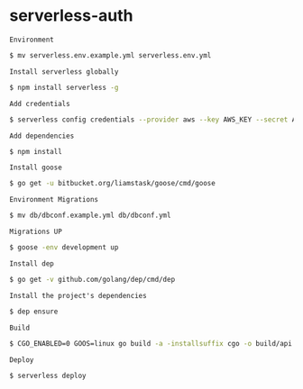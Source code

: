 # serverless-auth

`Environment`

```sh
$ mv serverless.env.example.yml serverless.env.yml
```

`Install serverless globally`

```sh
$ npm install serverless -g
```

`Add credentials`

```sh
$ serverless config credentials --provider aws --key AWS_KEY --secret AWS_SECRET
```

`Add dependencies`

```sh
$ npm install
```

`Install goose`

```sh
$ go get -u bitbucket.org/liamstask/goose/cmd/goose
```

`Environment Migrations`

```sh
$ mv db/dbconf.example.yml db/dbconf.yml
```

`Migrations UP`

```sh
$ goose -env development up
```

`Install dep`

```sh
$ go get -v github.com/golang/dep/cmd/dep
```

`Install the project's dependencies`

```sh
$ dep ensure
```

`Build`

```sh
$ CGO_ENABLED=0 GOOS=linux go build -a -installsuffix cgo -o build/api api/main.go
```

`Deploy`

```sh
$ serverless deploy
```